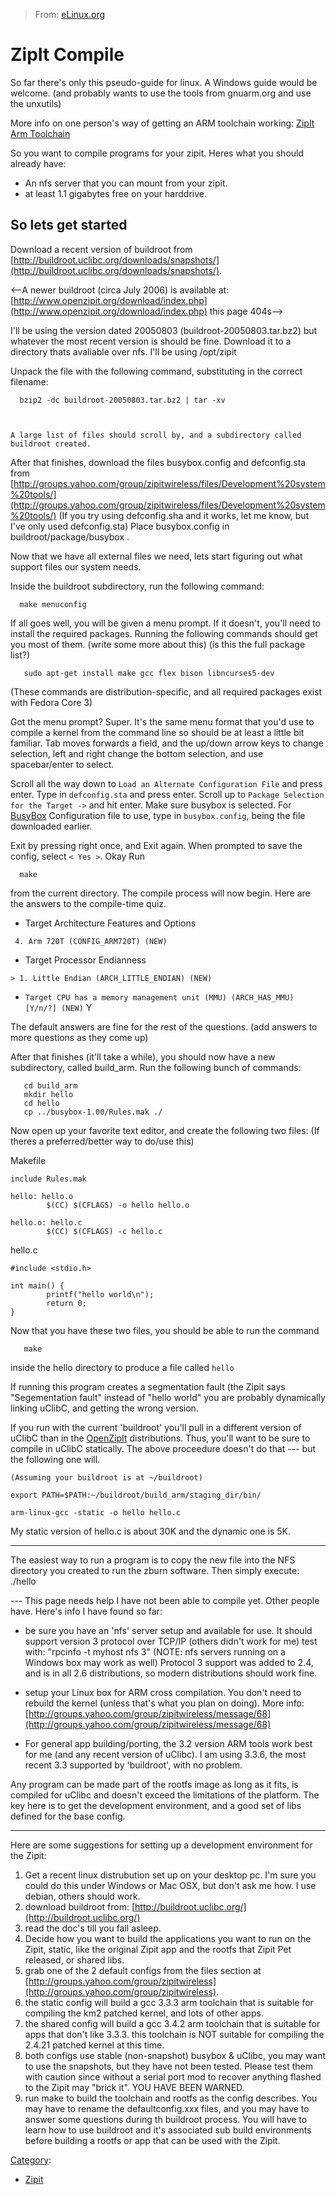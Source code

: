 > From: [eLinux.org](http://eLinux.org/ZipIt_Compile "http://eLinux.org/ZipIt_Compile")


# ZipIt Compile



So far there's only this pseudo-guide for linux. A Windows guide would
be welcome. (and probably wants to use the tools from gnuarm.org and use
the unxutils)

More info on one person's way of getting an ARM toolchain working:
[ZipIt Arm Toolchain](http://eLinux.org/ZipIt_Arm_Toolchain "ZipIt Arm Toolchain")


 So you want to compile programs for your zipit. Heres what you should
already have:

-   An nfs server that you can mount from your zipit.
-   at least 1.1 gigabytes free on your harddrive.

## So lets get started

Download a recent version of buildroot from
[http://buildroot.uclibc.org/downloads/snapshots/](http://buildroot.uclibc.org/downloads/snapshots/).

\<--A newer buildroot (circa July 2006) is available at:
[http://www.openzipit.org/download/index.php](http://www.openzipit.org/download/index.php)
this page 404s--\>

I'll be using the version dated 20050803 (buildroot-20050803.tar.bz2)
but whatever the most recent version is should be fine. Download it to a
directory thats avaliable over nfs. I'll be using /opt/zipit

Unpack the file with the following command, substituting in the correct
filename:



      bzip2 -dc buildroot-20050803.tar.bz2 | tar -xv



    A large list of files should scroll by, and a subdirectory called buildroot created.

After that finishes, download the files busybox.config and defconfig.sta
from
[http://groups.yahoo.com/group/zipitwireless/files/Development%20system%20tools/](http://groups.yahoo.com/group/zipitwireless/files/Development%20system%20tools/)
(If you try using defconfig.sha and it works, let me know, but I've only
used defconfig.sta) Place busybox.config in buildroot/package/busybox .

Now that we have all external files we need, lets start figuring out
what support files our system needs.

Inside the buildroot subdirectory, run the following command:



      make menuconfig


 If all goes well, you will be given a menu prompt. If it doesn't,
you'll need to install the required packages. Running the following
commands should get you most of them. (write some more about this) (is
this the full package list?)

       sudo apt-get install make gcc flex bison libncurses5-dev


 (These commands are distribution-specific, and all required packages
exist with Fedora Core 3)

Got the menu prompt? Super. It's the same menu format that you'd use to
compile a kernel from the command line so should be at least a little
bit familiar. Tab moves forwards a field, and the up/down arrow keys to
change selection, left and right change the bottom selection, and use
spacebar/enter to select.

Scroll all the way down to `Load an Alternate Configuration File` and
press enter. Type in `defconfig.sta` and press enter. Scroll up to
`Package Selection for the Target ->` and hit enter. Make sure busybox
is selected. For [BusyBox](http://eLinux.org/BusyBox "BusyBox") Configuration file to
use, type in `busybox.config`, being the file downloaded earlier.

Exit by pressing right once, and Exit again. When prompted to save the
config, select `< Yes >`. Okay Run

      make




 from the current directory. The compile process will now begin. Here
are the answers to the compile-time quiz.

-   Target Architecture Features and Options

`  4. Arm 720T (CONFIG_ARM720T) (NEW) `

-   Target Processor Endianness

`> 1. Little Endian (ARCH_LITTLE_ENDIAN) (NEW)`

-   `Target CPU has a memory management unit (MMU) (ARCH_HAS_MMU) [Y/n/?] (NEW)`
    Y

The default answers are fine for the rest of the questions. (add answers
to more questions as they come up)

After that finishes (it'll take a while), you should now have a new
subdirectory, called build\_arm. Run the following bunch of commands:

       cd build_arm
       mkdir hello
       cd hello
       cp ../busybox-1.00/Rules.mak ./


 Now open up your favorite text editor, and create the following two
files: (If theres a preferred/better way to do/use this)

Makefile

    include Rules.mak

    hello: hello.o
            $(CC) $(CFLAGS) -o hello hello.o

    hello.o: hello.c
            $(CC) $(CFLAGS) -c hello.c


 hello.c

    #include <stdio.h>

    int main() {
            printf("hello world\n");
            return 0;
    }


 Now that you have these two files, you should be able to run the
command

       make

inside the hello directory to produce a file called `hello`

If running this program creates a segmentation fault (the Zipit says
"Segementation fault" instead of "hello world" you are probably
dynamically linking uClibC, and getting the wrong version.

If you run with the current 'buildroot' you'll pull in a different
version of uClibC than in the [OpenZipIt](http://eLinux.org/OpenZipIt "OpenZipIt")
distributions. Thus, you'll want to be sure to compile in uClibC
statically. The above proceedure doesn't do that --- but the following
one will.



    (Assuming your buildroot is at ~/buildroot)

    export PATH=$PATH:~/buildroot/build_arm/staging_dir/bin/

    arm-linux-gcc -static -o hello hello.c


 My static version of hello.c is about 30K and the dynamic one is 5K.

---

The easiest way to run a program is to copy the new file into the NFS
directory you created to run the zburn software. Then simply execute:
./hello

--- This page needs help I have not been able to compile yet. Other
people have. Here's info I have found so far:

-   be sure you have an 'nfs' server setup and available for use. It
    should support version 3 protocol over TCP/IP (others didn't work
    for me) test with: "rpcinfo -t myhost nfs 3" (NOTE: nfs servers
    running on a Windows box may work as well) Protocol 3 support was
    added to 2.4, and is in all 2.6 distributions, so modern
    distributions should work fine.

-   setup your Linux box for ARM cross compilation. You don't need to
    rebuild the kernel (unless that's what you plan on doing). More
    info:
    [http://groups.yahoo.com/group/zipitwireless/message/68](http://groups.yahoo.com/group/zipitwireless/message/68)

-   For general app building/porting, the 3.2 version ARM tools work
    best for me (and any recent version of uClibc). I am using 3.3.6,
    the most recent 3.3 supported by 'buildroot', with no problem.

Any program can be made part of the rootfs image as long as it fits, is
compiled for uClibc and doesn't exceed the limitations of the platform.
The key here is to get the development environment, and a good set of
libs defined for the base config.

* * * * *

Here are some suggestions for setting up a development environment for
the Zipit:

1.  Get a recent linux distrubution set up on your desktop pc. I'm sure
    you could do this under Windows or Mac OSX, but don't ask me how. I
    use debian, others should work.
2.  download buildroot from:
    [http://buildroot.uclibc.org/](http://buildroot.uclibc.org/)
3.  read the doc's till you fall asleep.
4.  Decide how you want to build the applications you want to run on the
    Zipit, static, like the original Zipit app and the rootfs that Zipit
    Pet released, or shared libs.
5.  grab one of the 2 default configs from the files section at
    [http://groups.yahoo.com/group/zipitwireless](http://groups.yahoo.com/group/zipitwireless).
6.  the static config will build a gcc 3.3.3 arm toolchain that is
    suitable for compiling the km2 patched kernel, and lots of other
    apps.
7.  the shared config will build a gcc 3.4.2 arm toolchain that is
    suitable for apps that don't like 3.3.3. this toolchain is NOT
    suitable for compiling the 2.4.21 patched kernel at this time.
8.  both configs use stable (non-snapshot) busybox & uClibc, you may
    want to use the snapshots, but they have not been tested. Please
    test them with caution since without a serial port mod to recover
    anything flashed to the Zipit may "brick it". YOU HAVE BEEN WARNED.
9.  run make to build the toolchain and rootfs as the config describes.
    You may have to rename the defaultconfig.xxx files, and you may have
    to answer some questions during th buildroot process. You will have
    to learn how to use buildroot and it's associated sub build
    environments before building a rootfs or app that can be used with
    the Zipit.


[Category](http://eLinux.org/Special:Categories "Special:Categories"):

-   [Zipit](http://eLinux.org/Category:Zipit "Category:Zipit")

